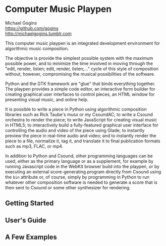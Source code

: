 # Computer Music Playpen

Michael Gogins<br>
https://github.com/gogins<br>
http://michaelgogins.tumblr.com

This computer music playpen is an integrated development environment for 
algorithmic music composition. 

The objective is provide the simplest possible system with the maximum 
possible power, and to minimize the time involved in moving through the "edit, 
render, listen; edit, render, listen;..." cycle of this style of composition 
without, however, compromising the musical possibilities of the software.

Python and the GTK framework are "glue" that binds everything together. The 
playpen provides a simple code editor, an interactive form builder for 
creating graphical user interfaces to control pieces, an HTML window for 
presenting visual music, and online help.

It is possible to write a piece in Python using algorithmic composition 
libraries such as Rick Taube's musx or my CsoundAC; to write a Csound 
orchestra to render the piece; to write JavaScript for creating visual music 
in HTML5; to interactively build a fully-featured graphical user interface for 
controlling the audio and video of the piece using Glade; to instantly preview 
the piece in real-time audio and video; and to instantly render the piece to a 
file, normalize it, tag it, and translate it to final publication formats such 
as mp3, FLAC, or mp4.

In addition to Python and Csound, other programming languages can be used, 
either as the primary language or as a supplement, for example by running 
Javascript code in the WebKit browser build into the playpen, or by executing 
an external score-generating program directly from Csound using the <CsScore> 
`bin` attribute or, of course, simply by programming in Python to run whatever 
other composition software is needed to generate a score that is then sent to 
Csound or some other synthesizer for rendering.

## Getting Started

## User's Guide

## A Few Examples